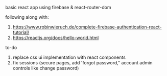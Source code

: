 basic react app using firebase & react-router-dom

following along with:
1. https://www.robinwieruch.de/complete-firebase-authentication-react-tutorial/
2. https://reactjs.org/docs/hello-world.html


to-do
1. replace css ui implementation with react components
2. fix sessions (secure pages, add 'forgot password," account admin controls like change password)